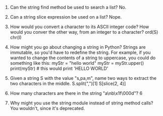 1.  Can the string find method be used to search a list?
    No.

2.  Can a string slice expression be used on a list?
    Nope.

3.  How would you convert a character to its ASCII integer code?  How would you conver the other way, from an integer to a character?
    ord(S)
    chr(I)

4.  How might you go about changing a string in Python?
    Strings are immutable, so you'd have to redefine the string.  For example, if you wanted to change the contents of a string to uppercase, you could do something like this:
    myStr = "hello world"
    myStr = myStr.upper()
    print(myStr) # this would print 'HELLO WORLD'

5.  Given a string S with the value "s,pa,m", name two ways to extract the two characters in the middle.
    S.split(",")[1]
    S[slice(2, 4)]

6.  How many characters are there in the string "a\nb\x1f\000d"?
    6

7.  Why might you use the string module instead of string method calls?
    You wouldn't, since it's deprecated.